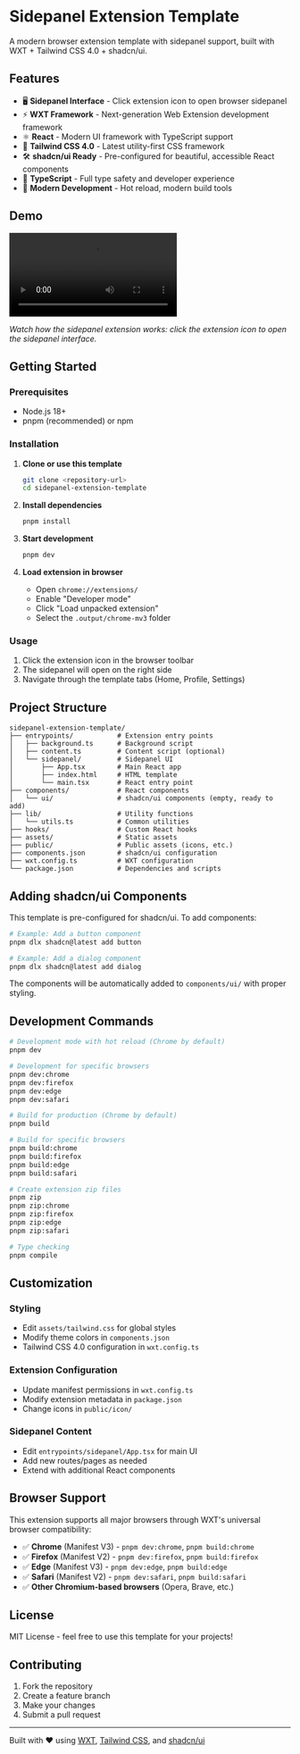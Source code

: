 # Sidepanel Extension Template

A modern browser extension template with sidepanel support, built with WXT + Tailwind CSS 4.0 + shadcn/ui.

## Features

- 🖥️ **Sidepanel Interface** - Click extension icon to open browser sidepanel
- ⚡ **WXT Framework** - Next-generation Web Extension development framework
- ⚛️ **React** - Modern UI framework with TypeScript support
- 🎨 **Tailwind CSS 4.0** - Latest utility-first CSS framework
- 🛠️ **shadcn/ui Ready** - Pre-configured for beautiful, accessible React components
- 🔧 **TypeScript** - Full type safety and developer experience
- 🎯 **Modern Development** - Hot reload, modern build tools

## Demo

![Extension Demo](public/demo.mp4)

*Watch how the sidepanel extension works: click the extension icon to open the sidepanel interface.*

## Getting Started

### Prerequisites

- Node.js 18+
- pnpm (recommended) or npm

### Installation

1. **Clone or use this template**
   ```bash
   git clone <repository-url>
   cd sidepanel-extension-template
   ```

2. **Install dependencies**
   ```bash
   pnpm install
   ```

3. **Start development**
   ```bash
   pnpm dev
   ```

4. **Load extension in browser**
   - Open `chrome://extensions/`
   - Enable "Developer mode"
   - Click "Load unpacked extension"
   - Select the `.output/chrome-mv3` folder

### Usage

1. Click the extension icon in the browser toolbar
2. The sidepanel will open on the right side
3. Navigate through the template tabs (Home, Profile, Settings)

## Project Structure

```
sidepanel-extension-template/
├── entrypoints/           # Extension entry points
│   ├── background.ts      # Background script
│   ├── content.ts         # Content script (optional)
│   └── sidepanel/         # Sidepanel UI
│       ├── App.tsx        # Main React app
│       ├── index.html     # HTML template
│       └── main.tsx       # React entry point
├── components/            # React components
│   └── ui/                # shadcn/ui components (empty, ready to add)
├── lib/                   # Utility functions
│   └── utils.ts           # Common utilities
├── hooks/                 # Custom React hooks
├── assets/                # Static assets
├── public/                # Public assets (icons, etc.)
├── components.json        # shadcn/ui configuration
├── wxt.config.ts          # WXT configuration
└── package.json           # Dependencies and scripts
```

## Adding shadcn/ui Components

This template is pre-configured for shadcn/ui. To add components:

```bash
# Example: Add a button component
pnpm dlx shadcn@latest add button

# Example: Add a dialog component
pnpm dlx shadcn@latest add dialog
```

The components will be automatically added to `components/ui/` with proper styling.

## Development Commands

```bash
# Development mode with hot reload (Chrome by default)
pnpm dev

# Development for specific browsers
pnpm dev:chrome
pnpm dev:firefox
pnpm dev:edge
pnpm dev:safari

# Build for production (Chrome by default)
pnpm build

# Build for specific browsers
pnpm build:chrome
pnpm build:firefox
pnpm build:edge
pnpm build:safari

# Create extension zip files
pnpm zip
pnpm zip:chrome
pnpm zip:firefox
pnpm zip:edge
pnpm zip:safari

# Type checking
pnpm compile
```

## Customization

### Styling

- Edit `assets/tailwind.css` for global styles
- Modify theme colors in `components.json`
- Tailwind CSS 4.0 configuration in `wxt.config.ts`

### Extension Configuration

- Update manifest permissions in `wxt.config.ts`
- Modify extension metadata in `package.json`
- Change icons in `public/icon/`

### Sidepanel Content

- Edit `entrypoints/sidepanel/App.tsx` for main UI
- Add new routes/pages as needed
- Extend with additional React components

## Browser Support

This extension supports all major browsers through WXT's universal browser compatibility:

- ✅ **Chrome** (Manifest V3) - `pnpm dev:chrome`, `pnpm build:chrome`
- ✅ **Firefox** (Manifest V2) - `pnpm dev:firefox`, `pnpm build:firefox`
- ✅ **Edge** (Manifest V3) - `pnpm dev:edge`, `pnpm build:edge`
- ✅ **Safari** (Manifest V2) - `pnpm dev:safari`, `pnpm build:safari`
- ✅ **Other Chromium-based browsers** (Opera, Brave, etc.)

## License

MIT License - feel free to use this template for your projects!

## Contributing

1. Fork the repository
2. Create a feature branch
3. Make your changes
4. Submit a pull request

---

Built with ❤️ using [WXT](https://wxt.dev), [Tailwind CSS](https://tailwindcss.com), and [shadcn/ui](https://ui.shadcn.com)
